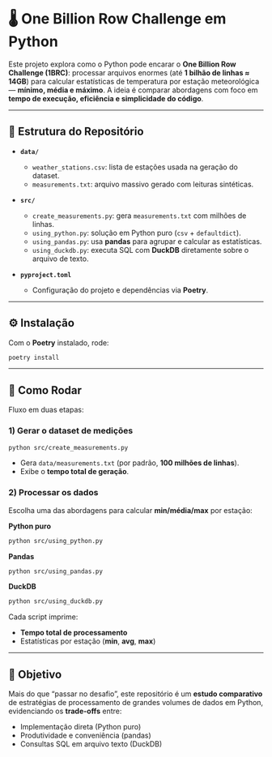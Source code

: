 # 🌡️ One Billion Row Challenge em Python

Este projeto explora como o Python pode encarar o **One Billion Row Challenge (1BRC)**: processar arquivos enormes (até **1 bilhão de linhas ≈ 14GB**) para calcular estatísticas de temperatura por estação meteorológica — **mínimo, média e máximo**. A ideia é comparar abordagens com foco em **tempo de execução, eficiência e simplicidade do código**.

---

## 📂 Estrutura do Repositório

- **`data/`**
  - `weather_stations.csv`: lista de estações usada na geração do dataset.
  - `measurements.txt`: arquivo massivo gerado com leituras sintéticas.

- **`src/`**
  - `create_measurements.py`: gera `measurements.txt` com milhões de linhas.
  - `using_python.py`: solução em Python puro (`csv` + `defaultdict`).
  - `using_pandas.py`: usa **pandas** para agrupar e calcular as estatísticas.
  - `using_duckdb.py`: executa SQL com **DuckDB** diretamente sobre o arquivo de texto.

- **`pyproject.toml`**
  - Configuração do projeto e dependências via **Poetry**.

---

## ⚙️ Instalação

Com o **Poetry** instalado, rode:

```bash
poetry install
```

---

## 🚀 Como Rodar

Fluxo em duas etapas:

### 1) Gerar o dataset de medições

```bash
python src/create_measurements.py
```

- Gera `data/measurements.txt` (por padrão, **100 milhões de linhas**).
- Exibe o **tempo total de geração**.

### 2) Processar os dados

Escolha uma das abordagens para calcular **min/média/max** por estação:

**Python puro**
```bash
python src/using_python.py
```

**Pandas**
```bash
python src/using_pandas.py
```

**DuckDB**
```bash
python src/using_duckdb.py
```

Cada script imprime:
- **Tempo total de processamento**
- Estatísticas por estação (**min**, **avg**, **max**)

---

## 🎯 Objetivo

Mais do que “passar no desafio”, este repositório é um **estudo comparativo** de estratégias de processamento de grandes volumes de dados em Python, evidenciando os **trade-offs** entre:
- Implementação direta (Python puro)
- Produtividade e conveniência (pandas)
- Consultas SQL em arquivo texto (DuckDB)
